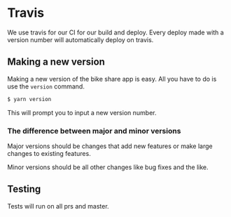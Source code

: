 # Travis
We use travis for our CI for our build and deploy. Every deploy made with a version number will automatically deploy on travis.

## Making a new version
Making a new version of the bike share app is easy. All you have to do is use the `version` command.
```bash
$ yarn version
```
This will prompt you to input a new version number.

### The difference between major and minor versions
Major versions should be changes that add new features or make large changes to existing features.

Minor versions should be all other changes like bug fixes and the like.

## Testing
Tests will run on all prs and master.

